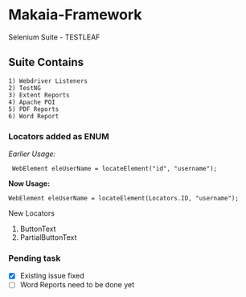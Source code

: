 # Makaia-Framework
Selenium Suite - TESTLEAF
## Suite Contains
```
1) Webdriver Listeners
2) TestNG
3) Extent Reports
4) Apache POI
5) PDF Reports
6) Word Report
```
### Locators added as ENUM
*Earlier Usage:*
```
 WebElement eleUserName = locateElement("id", "username");
```
**Now Usage:**
```
WebElement eleUserName = locateElement(Locators.ID, "username");
```
  
New Locators
1) ButtonText
2) PartialButtonText 

### Pending task
- [x] Existing issue fixed
- [ ] Word Reports need to be done yet